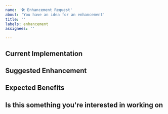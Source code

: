 ```yaml
---
name: '🛠 Enhancement Request'
about: 'You have an idea for an enhancement'
title: ''
labels: enhancement
assignees: ''

---
```


<!--
Thanks for proposing an enhancement.

Before opening a new issue, please make sure that we do not have any duplicates already open. You can ensure this by searching the issue list for this repository. If there is a duplicate, please close your issue and add a comment to the existing issue instead.
-->

## Current Implementation
<!-- Describe or point to the current implementation that you would like to see improved -->

## Suggested Enhancement
<!-- Outline the idea of your enhancement, by e.g., describing the algorithm you propose. -->

## Expected Benefits
<!-- Summarize how your enhancement could aid the project (performance, readability, usability, etc.).  -->

## Is this something you're interested in working on
<!--- Yes or No -->
